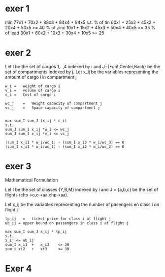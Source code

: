 
exer 1
=

min						77x1	+	70x2	+	88x3	+	84x4	+	94x5
s.t.
% of tin		60x1	+	25x2	+	45x3	+	20x4	+	50x5	>= 	40
% of zinc	10x1	+	15x2	+	45x3	+	50x4	+	40x5	>= 	35
% of lead	30x1	+	60x2	+	10x3	+	30x4	+	10x5	>= 	25

exer 2
=

Let I be the set of cargos 1,..,4 indexed by i and J={Font,Center,Back} be the 
set of compartments indexed by j. Let x_ij be the variables representing the
amount of cargo i in compartment j
	
	w_i	= 	weight of cargo i
	v_i	= 	volume of cargo i	
	c_i	=	Cost of cargo i
	
	wc_j	= 	Weight capacity of compartment j
	vc_j	= 	Space capacity of compartment j	
	

	max sum_I sum_J (x_ij * c_i)
	s.t.
	sum_J sum_I x_ij *w_i <= wc_j
	sum_J sum_I x_ij *v_i <= vc_j
	
	(sum_I x_i1 * w_i/wc_1) - (sum_I x_i3 * w_i/wc_3) == 0 
	(sum_I x_i1 * w_i/wc_1) - (sum_I x_i2 * w_i/wc_2) == 0 

exer 3
======

Mathematical Formulation

Let I be the set of classes {Y,B,M} indexed by i and J = {a,b,c} be the set of flights (chp->o,o->aa,chp->aa). 

Let x_ij be the variables representing the number of pasengers en class i on flight j

	tp_ij	=	ticket price for class i at flight j
	ub_ij =	upper bound on passengers in class i at flight j

	max sum_I sum_J x_ij * tp_ij 
	s.t.
	x_ij <= ub_ij 
 	sum_I x_i1 	+	x_i3 	<= 30
	sum_i xi2 	+ 	xi3 	<= 30

Exer 4
======

	

